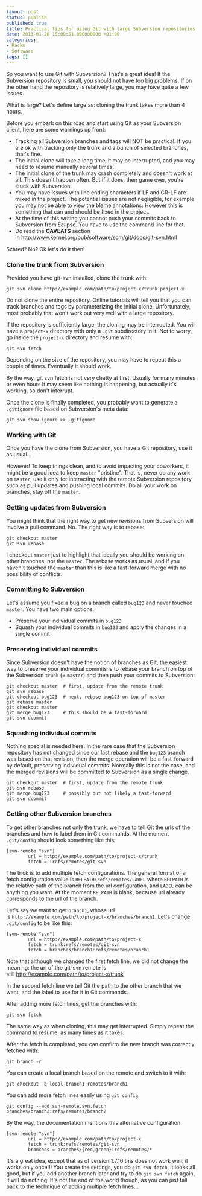 ```yaml
---
layout: post
status: publish
published: true
title: Practical tips for using Git with large Subversion repositories
date: 2013-01-26 15:00:51.000000000 +01:00
categories:
- Hacks
- Software
tags: []
---
```

So you want to use Git with Subversion? That's a great idea! If the Subversion repository is small, you should not have too big problems. If on the other hand the repository is relatively large, you may have quite a few issues.

What is large? Let's define large as: cloning the trunk takes more than 4 hours.

Before you embark on this road and start using Git as your Subversion client, here are some warnings up front:

- Tracking all Subversion branches and tags will NOT be practical. If you are ok with tracking only the trunk and a bunch of selected branches, that's fine.
- The initial clone will take a long time, it may be interrupted, and you may need to resume manually several times.
- The initial clone of the trunk may crash completely and doesn't work at all. This doesn't happen often. But if it does, then game over, you're stuck with Subversion.
- You may have issues with line ending characters if LF and CR-LF are mixed in the project. The potential issues are not negligible, for example you may not be able to view the blame annotations. However this is something that can and should be fixed in the project.
- At the time of this writing you cannot push your commits back to Subversion from Eclipse. You have to use the command line for that.
- Do read the **CAVEATS** section in http://www.kernel.org/pub/software/scm/git/docs/git-svn.html

Scared? No? Ok let's do it then!

### Clone the trunk from Subversion

Provided you have git-svn installed, clone the trunk with:

```
git svn clone http://example.com/path/to/project-x/trunk project-x
```

Do not clone the entire repository. Online tutorials will tell you that you can track branches and tags by parameterizing the initial clone. Unfortunately, most probably that won't work out very well with a large repository.

If the repository is sufficiently large, the cloning may be interrupted. You will have a `project-x` directory with only a `.git` subdirectory in it. Not to worry, go inside the `project-x` directory and resume with:

```
git svn fetch
```

Depending on the size of the repository, you may have to repeat this a couple of times. Eventually it should work.

By the way, git svn fetch is not very chatty at first. Usually for many minutes or even hours it may seem like nothing is happening, but actually it's working, so don't interrupt.

Once the clone is finally completed, you probably want to generate a `.gitignore` file based on Subversion's meta data:

```
git svn show-ignore >> .gitignore
```


### Working with Git

Once you have the clone from Subversion, you have a Git repository, use it as usual...

However! To keep things clean, and to avoid impacting your coworkers, it might be a good idea to keep `master` "pristine". That is, never do any work on `master`, use it only for interacting with the remote Subversion repository such as pull updates and pushing local commits. Do all your work on branches, stay off the `master`.

### Getting updates from Subversion

You might think that the right way to get new revisions from Subversion will involve a pull command. No. The right way is to rebase:

```
git checkout master
git svn rebase
```

I checkout `master` just to highlight that ideally you should be working on other branches, not the `master`. The rebase works as usual, and if you haven't touched the `master` than this is like a fast-forward merge with no possibility of conflicts.

### Committing to Subversion

Let's assume you fixed a bug on a branch called `bug123` and never touched `master`. You have two main options:

- Preserve your individual commits in `bug123`
- Squash your individual commits in `bug123` and apply the changes in a single commit


### Preserving individual commits

Since Subversion doesn't have the notion of branches as Git, the easiest way to preserve your individual commits is to rebase your branch on top of the Subversion `trunk` (= `master`) and then push your commits to Subversion:

```
git checkout master  # first, update from the remote trunk
git svn rebase
git checkout bug123  # next, rebase bug123 on top of master
git rebase master
git checkout master
git merge bug123     # this should be a fast-forward
git svn dcommit
```


### Squashing individual commits

Nothing special is needed here. In the rare case that the Subversion repository has not changed since our last rebase and the `bug123` branch was based on that revision, then the merge operation will be a fast-forward by default, preserving individual commits. Normally this is not the case, and the merged revisions will be committed to Subversion as a single change.

```
git checkout master  # first, update from the remote trunk
git svn rebase
git merge bug123     # possibly but not likely a fast-forward
git svn dcommit
```


### Getting other Subversion branches

To get other branches not only the trunk, we have to tell Git the urls of the branches and how to label them in Git commands. At the moment `.git/config` should look something like this:

```
[svn-remote "svn"]
        url = http://example.com/path/to/project-x/trunk
        fetch = :refs/remotes/git-svn
```

The trick is to add multiple fetch configurations. The general format of a fetch configuration value is `RELPATH:refs/remotes/LABEL` where `RELPATH` is the relative path of the branch from the url configuration, and `LABEL` can be anything you want. At the moment `RELPATH` is blank, because url already corresponds to the url of the branch.

Let's say we want to get `branch1`, whose url is `http://example.com/path/to/project-x/branches/branch1`. Let's change `.git/config` to be like this:

```
[svn-remote "svn"]
        url = http://example.com/path/to/project-x
        fetch = trunk:refs/remotes/git-svn
        fetch = branches/branch1:refs/remotes/branch1
```

Note that although we changed the first fetch line, we did not change the meaning: the url of the git-svn remote is still http://example.com/path/to/project-x/trunk

In the second fetch line we tell Git the path to the other branch that we want, and the label to use for it in Git commands.

After adding more fetch lines, get the branches with:

```
git svn fetch
```

The same way as when cloning, this may get interrupted. Simply repeat the command to resume, as many times as it takes.

After the fetch is completed, you can confirm the new branch was correctly fetched with:

```
git branch -r
```

You can create a local branch based on the remote and switch to it with:

```
git checkout -b local-branch1 remotes/branch1
```

You can add more fetch lines easily using `git config`:

```
git config --add svn-remote.svn.fetch branches/branch2:refs/remotes/branch2
```

By the way, the documentation mentions this alternative configuration:

```
[svn-remote "svn"]
        url = http://example.com/path/to/project-x
        fetch = trunk:refs/remotes/git-svn
        branches = branches/{red,green}:refs/remotes/*
```

It's a great idea, except that as of version 1.7.10 this does not work well: it works only once!!! You create the settings, you do `git svn fetch`, it looks all good, but if you add another branch later and try to do `git svn fetch` again, it will do nothing. It's not the end of the world though, as you can just fall back to the technique of adding multiple fetch lines...
